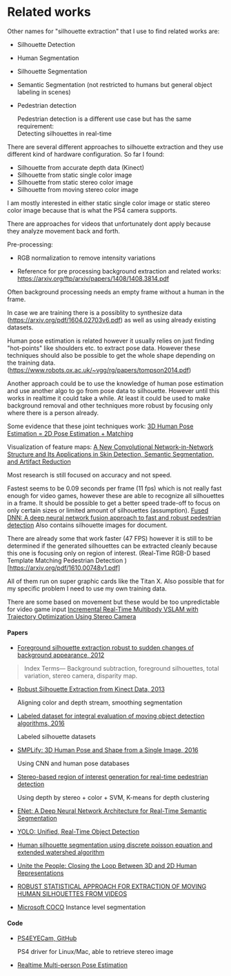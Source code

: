 # Related works
Other names for "silhouette extraction" that I use to find related works are:
* Silhouette Detection
* Human Segmentation
* Silhouette Segmentation
* Semantic Segmentation (not restricted to humans but general object labeling in scenes)
* Pedestrian detection

  Pedestrian detection is a different use case but has the same requirement:  
  Detecting silhouettes in real-time

There are several different approaches to silhouette extraction and they use different kind of hardware configuration. So far I found:
* Silhouette from accurate depth data (Kinect)
* Silhouette from static single color image
* Silhouette from static stereo color image
* Silhouette from moving stereo color image

I am mostly interested in either static single color image or static stereo color image because that is what the PS4 camera supports.

There are approaches for videos that unfortunately dont apply because they analyze movement back and forth.

Pre-processing:
* RGB normalization to remove intensity variations

* Reference for pre processing background extraction and related works: https://arxiv.org/ftp/arxiv/papers/1408/1408.3814.pdf

Often background processing needs an empty frame without a human in the frame.

In case we are training there is a possiblity to synthesize data (https://arxiv.org/pdf/1604.02703v6.pdf) as well as using already existing datasets.

Human pose estimation is related however it usually relies on just finding "hot-points" like shoulders etc. to extract pose data. However these techniques should also be possible to get the whole shape depending on the training data. (https://www.robots.ox.ac.uk/~vgg/rg/papers/tompson2014.pdf)

Another approach could be to use the knowledge of human pose estimation and use another algo to go from pose data to silhouette. However until this works in realtime it could take a while. At least it could be used to make background removal and other techniques more robust by focusing only where there is a person already.

Some evidence that these joint techniques work: [3D Human Pose Estimation = 2D Pose Estimation + Matching](https://arxiv.org/pdf/1612.06524v1.pdf)

Visualization of feature maps: [A New Convolutional Network-in-Network Structure and Its Applications in Skin Detection, Semantic Segmentation, and Artifact Reduction](https://arxiv.org/pdf/1701.06190v1.pdf)

Most research is still focused on accuracy and not speed.

Fastest seems to be 0.09 seconds per frame (11 fps) which is not really fast enough for video games, however these are able to recognize all silhouettes in a frame. It should be possible to get a better speed trade-off to focus on only certain sizes or limited amount of silhouettes (assumption). [Fused DNN: A deep neural network fusion approach to fast and robust
pedestrian detection](https://arxiv.org/pdf/1610.03466v1.pdf) Also contains silhouette images for document.

There are already some that work faster (47 FPS) however it is still to be determined if the generated silhouettes can be extracted cleanly because this one is focusing only on region of interest. (Real-Time RGB-D based Template Matching Pedestrian Detection
)[https://arxiv.org/pdf/1610.00748v1.pdf]

All of them run on super graphic cards like the Titan X. Also possible that for my specific problem I need to use my own training data.

There are some based on movement but these would be too unpredictable for video game input [Incremental Real-Time Multibody VSLAM with Trajectory Optimization Using Stereo Camera](https://arxiv.org/pdf/1608.01024v1.pdf)

#### Papers
* [Foreground silhouette extraction robust to sudden changes of background appearance, 2012](https://infoscience.epfl.ch/record/176268/files/2782.pdf)

 >Index Terms— Background subtraction, foreground silhouettes,
total variation, stereo camera, disparity map.

* [Robust Silhouette Extraction from Kinect Data, 2013](http://www.robots.ox.ac.uk/~lav/Papers/pirovano_etal_iciap2013/pirovano_etal_iciap2013.pdf)

  Aligning color and depth stream, smoothing segmentation

* [Labeled dataset for integral evaluation of moving object detection algorithms, 2016](http://www.sciencedirect.com/science/article/pii/S1077314216301138)

  Labeled silhouette datasets

* [SMPLify: 3D Human Pose and Shape from a Single Image, 2016](http://files.is.tue.mpg.de/black/papers/BogoECCV2016.pdf)

  Using CNN and human pose databases

* [Stereo-based region of interest generation for real-time pedestrian detection](http://link.springer.com/article/10.1007/s12083-013-0234-2)

  Using depth by stereo + color + SVM, K-means for depth clustering

* [ENet: A Deep Neural Network Architecture for Real-Time Semantic Segmentation](https://arxiv.org/pdf/1606.02147v1.pdf)

* [YOLO: Unified, Real-Time Object Detection](http://www.gitxiv.com/posts/wh64sGMfwegjHyHFq/you-only-look-once-unified-real-time-object-detection)
* [Human silhouette segmentation using discrete poisson equation and extended watershed algorithm](http://ieeexplore.ieee.org/document/7593830/figures)

* [Unite the People: Closing the Loop Between 3D and 2D Human Representations](https://arxiv.org/pdf/1701.02468.pdf)

* [ROBUST STATISTICAL APPROACH FOR EXTRACTION OF MOVING HUMAN SILHOUETTES FROM VIDEOS](https://arxiv.org/ftp/arxiv/papers/1408/1408.3814.pdf)

* [Microsoft COCO](https://arxiv.org/pdf/1405.0312v3.pdf) Instance level segmentation

#### Code
* [PS4EYECam, GitHub](https://github.com/bigboss-ps3dev/PS4EYECam)

  PS4 driver for Linux/Mac, able to retrieve stereo image
  
* [Realtime Multi-person Pose Estimation](https://github.com/ZheC/Realtime_Multi-Person_Pose_Estimation)

